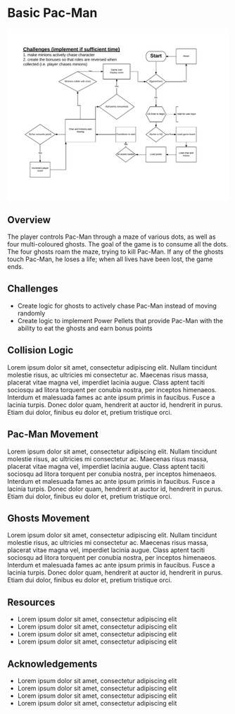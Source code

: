 # **Basic Pac-Man**


<img src="/assets/images/flowchart.png" alt="flowchart.png" title="Project Flowchart" width="900">

## Overview

The player controls Pac-Man through a maze of various dots, as well as four multi-coloured ghosts. The goal of the game is to consume all the dots. The four ghosts roam the maze, trying to kill Pac-Man. If any of the ghosts touch Pac-Man, he loses a life; when all lives have been lost, the game ends.

##


## Challenges

+ Create logic for ghosts to actively chase Pac-Man instead of moving randomly
+ Create logic to implement Power Pellets that provide Pac-Man with the ability to eat the ghosts and earn bonus points


## Collision Logic

Lorem ipsum dolor sit amet, consectetur adipiscing elit. Nullam tincidunt molestie risus, ac ultricies mi consectetur ac. Maecenas risus massa, placerat vitae magna vel, imperdiet lacinia augue. Class aptent taciti sociosqu ad litora torquent per conubia nostra, per inceptos himenaeos. Interdum et malesuada fames ac ante ipsum primis in faucibus. Fusce a lacinia turpis. Donec dolor quam, hendrerit at auctor id, hendrerit in purus. Etiam dui dolor, finibus eu dolor et, pretium tristique orci.

## Pac-Man Movement


Lorem ipsum dolor sit amet, consectetur adipiscing elit. Nullam tincidunt molestie risus, ac ultricies mi consectetur ac. Maecenas risus massa, placerat vitae magna vel, imperdiet lacinia augue. Class aptent taciti sociosqu ad litora torquent per conubia nostra, per inceptos himenaeos. Interdum et malesuada fames ac ante ipsum primis in faucibus. Fusce a lacinia turpis. Donec dolor quam, hendrerit at auctor id, hendrerit in purus. Etiam dui dolor, finibus eu dolor et, pretium tristique orci.


## Ghosts Movement

Lorem ipsum dolor sit amet, consectetur adipiscing elit. Nullam tincidunt molestie risus, ac ultricies mi consectetur ac. Maecenas risus massa, placerat vitae magna vel, imperdiet lacinia augue. Class aptent taciti sociosqu ad litora torquent per conubia nostra, per inceptos himenaeos. Interdum et malesuada fames ac ante ipsum primis in faucibus. Fusce a lacinia turpis. Donec dolor quam, hendrerit at auctor id, hendrerit in purus. Etiam dui dolor, finibus eu dolor et, pretium tristique orci.


## Resources

+ Lorem ipsum dolor sit amet, consectetur adipiscing elit
+ Lorem ipsum dolor sit amet, consectetur adipiscing elit
+ Lorem ipsum dolor sit amet, consectetur adipiscing elit
+ Lorem ipsum dolor sit amet, consectetur adipiscing elit


## Acknowledgements

+ Lorem ipsum dolor sit amet, consectetur adipiscing elit
+ Lorem ipsum dolor sit amet, consectetur adipiscing elit
+ Lorem ipsum dolor sit amet, consectetur adipiscing elit
+ Lorem ipsum dolor sit amet, consectetur adipiscing elit
